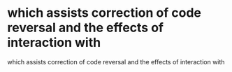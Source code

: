 # which assists correction of code reversal and the effects of interaction with

which assists correction of code reversal and the effects of interaction with